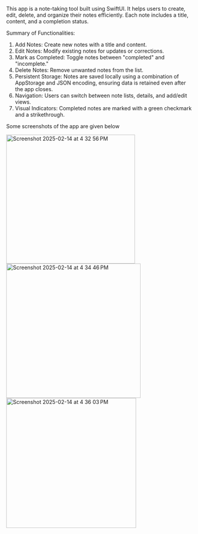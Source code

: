 This app is a note-taking tool built using SwiftUI. 
It helps users to create, edit, delete, and organize their notes efficiently. Each note includes a title, content, 
and a completion status.

Summary of Functionalities:
1. Add Notes: Create new notes with a title and content.
2. Edit Notes: Modify existing notes for updates or corrections.
3. Mark as Completed: Toggle notes between "completed" and "incomplete."
4. Delete Notes: Remove unwanted notes from the list.
5. Persistent Storage: Notes are saved locally using a combination of AppStorage and JSON encoding, ensuring data is retained even after the app closes.
6. Navigation: Users can switch between note lists, details, and add/edit views.
7. Visual Indicators: Completed notes are marked with a green checkmark and a strikethrough.

Some screenshots of the app are given below

   <img width="344" alt="Screenshot 2025-02-14 at 4 32 56 PM" src="https://github.com/user-attachments/assets/6168d8e8-9c81-42fc-951f-262ca2978870" />
   <img width="359" alt="Screenshot 2025-02-14 at 4 34 46 PM" src="https://github.com/user-attachments/assets/1fa5f3ef-5db8-497d-ad40-3a3034d687ea" />
   <img width="347" alt="Screenshot 2025-02-14 at 4 36 03 PM" src="https://github.com/user-attachments/assets/6241028a-6acb-48c9-a2b6-5c0f03461390" />




